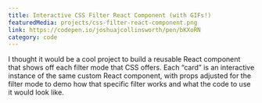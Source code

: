 ```yaml
---
title: Interactive CSS Filter React Component (with GIFs!)
featuredMedia: projects/css-filter-react-component.png
link: https://codepen.io/joshuajcollinsworth/pen/bKXoRN
category: code
---
```


I thought it would be a cool project to build a reusable React component that shows off each filter mode that CSS offers. Each “card” is an interactive instance of the same custom React <Filter /> component, with props adjusted for the filter mode to demo how that specific filter works and what the code to use it would look like.

